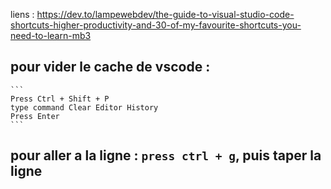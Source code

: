 liens : https://dev.to/lampewebdev/the-guide-to-visual-studio-code-shortcuts-higher-productivity-and-30-of-my-favourite-shortcuts-you-need-to-learn-mb3

## pour vider le cache de vscode : 
    ```
    Press Ctrl + Shift + P
    type command Clear Editor History
    Press Enter
    ```

## pour aller a la ligne : ```press ctrl + g```, puis taper la ligne





